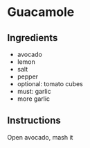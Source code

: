 # Guacamole

## Ingredients
* avocado
* lemon
* salt
* pepper 
* optional: tomato cubes
* must: garlic
* more garlic 

## Instructions

Open avocado, mash it
